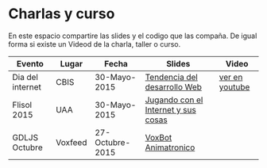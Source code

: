 # Charlas y curso

En este espacio compartire las slides y el codigo que las compaña. De igual forma si existe un Videod de la charla, taller o curso.

| Evento  | Lugar | Fecha| Slides  | Video |
|---------|-------|------|---------|-------|
| Dia del internet| CBIS | 30-Mayo-2015 | [Tendencia del desarrollo Web](http://iddar.github.io/slides/CBiS%2030-Mayo-2015/#/) | [ver en youtube](https://youtu.be/f4m64ZCFXtc?t=16m44s) |
| Flisol 2015     | UAA  | 30-Mayo-2015 | [Jugando con el Internet y sus cosas](http://iddar.github.io/slides/UAA%2006-Junio-2015/#/) |  |
| GDLJS Octubre     | Voxfeed  | 27-Octubre-2015 | [VoxBot Animatronico](http://iddar.github.io/slides/GDLJS%20octubre-2015/#/) |  |
